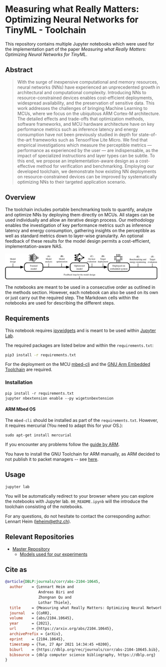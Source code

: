 # Measuring what Really Matters: Optimizing Neural Networks for TinyML - Toolchain

This repository contains multiple Jupyter notebooks which were used for the implementation part of the paper *Measuring what Really Matters: Optimizing Neural Networks for TinyML*.

## Abstract

> With the surge of inexpensive computational and memory resources, neural networks (NNs) have experienced an unprecedented growth in architectural and computational complexity. Introducing NNs to resource-constrained devices enables cost-efficient deployments, widespread availability, and the preservation of sensitive data.
> This work addresses the challenges of bringing Machine Learning to MCUs, where we focus on the ubiquitous ARM Cortex-M architecture. The detailed effects and trade-offs that optimization methods, software frameworks, and MCU hardware architecture have on key performance metrics such as inference latency and energy consumption have not been previously studied in depth for state-of-the-art frameworks such as TensorFlow Lite Micro. We find that empirical investigations which measure the perceptible metrics — performance as experienced by the user — are indispensable, as the impact of specialized instructions and layer types can be subtle. To this end, we propose an implementation-aware design as a cost-effective method for verification and benchmarking. Employing our developed toolchain, we demonstrate how existing NN deployments on resource-constrained devices can be improved by systematically optimizing NNs to their targeted application scenario.

## Overview

The toolchain includes portable benchmarking tools to quantify, analyze and optimize NNs by deploying them directly on MCUs. All stages can be used individually and allow an iterative design process.
Our methodology enables the investigation of key performance metrics such as inference latency and energy consumption, gathering insights on the perceptible as well as standard metrics down to layer-wise granularity. An optional feedback of these results for the model design permits a cost-efficient, implementation-aware NAS.

![Toolchain](pictures/Visualization-toolchain.png)

The notebooks are meant to be used in a consecutive order as outlined in the methods section. 
However, each notebook can also be used on its own or just carry out the required step.
The Markdown cells within the notebooks are used for describing the different steps.


## Requirements

This notebook requires [ipywidgets](https://github.com/jupyter-widgets/ipywidgets) and is meant to be used within [Jupyter Lab](https://jupyterlab.readthedocs.io/en/stable/).

The required packages are listed below and within the `requirements.txt`: 
```bash
pip3 install -r requirements.txt
```


For the deployment on the MCU [mbed-cli](https://github.com/ARMmbed/mbed-cli) and the [GNU Arm Embedded Toolchain](https://developer.arm.com/tools-and-software/open-source-software/developer-tools/gnu-toolchain/gnu-rm) are required.


### Installation

```
pip install -r requirements.txt
jupyter nbextension enable --py wigetsnbextension
```

#### ARM Mbed OS

The `mbed-cli` should be installed as part of the `requirements.txt`. However, it requires mercurial (You need to adapt this for your OS.):
```
sudo apt-get install mercurial
```
If you encounter any problems follow the [guide by ARM](https://os.mbed.com/docs/mbed-os/v6.3/build-tools/install-and-set-up.html).

You have to install the GNU Toolchain for ARM manually, as ARM decided to not publish it to packet managers -- see [here](https://developer.arm.com/tools-and-software/open-source-software/developer-tools/gnu-toolchain/gnu-rm).



## Usage

```
jupyter lab
```


You will be automatically redirect to your browser where you can explore the notebooks with Jupyter lab.
`00_README.ipynb` will the introduce the toolchain consisting of the notebooks.


For any questions, do not hesitate to contact the corresponding author: Lennart Heim ([leheim@ethz.ch](mailto:leheim@ethz.ch)).


## Relevant Repositories

- [Master Repository](https://gitlab.ethz.ch/tec/public/tflm-toolchain/)
    - [Models used for our experiments](https://gitlab.ethz.ch/tec/public/tflm-toolchain/tflm-models)


## Cite as


```bibtex
@article{DBLP:journals/corr/abs-2104-10645,
  author    = {Lennart Heim and
               Andreas Biri and
               Zhongnan Qu and
               Lothar Thiele},
  title     = {Measuring what Really Matters: Optimizing Neural Networks for TinyML},
  journal   = {CoRR},
  volume    = {abs/2104.10645},
  year      = {2021},
  url       = {https://arxiv.org/abs/2104.10645},
  archivePrefix = {arXiv},
  eprint    = {2104.10645},
  timestamp = {Tue, 27 Apr 2021 14:34:45 +0200},
  biburl    = {https://dblp.org/rec/journals/corr/abs-2104-10645.bib},
  bibsource = {dblp computer science bibliography, https://dblp.org}
}

```